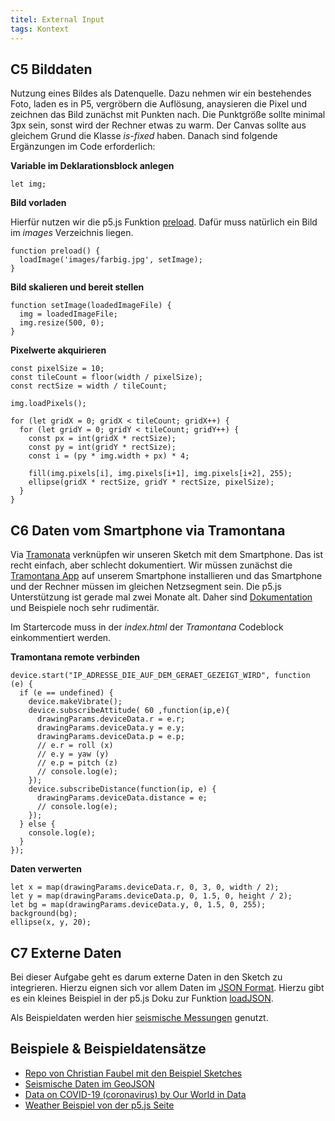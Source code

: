 ```yaml
---
titel: External Input
tags: Kontext
---
```


## C5 Bilddaten
Nutzung eines Bildes als Datenquelle. Dazu nehmen wir ein bestehendes Foto, laden es in P5, vergröbern die Auflösung, anaysieren die Pixel und zeichnen das Bild zunächst mit Punkten nach. Die Punktgröße sollte minimal 3px sein, sonst wird der Rechner etwas zu warm. Der Canvas sollte aus gleichem Grund die Klasse *is-fixed* haben. Danach sind folgende Ergänzungen im Code erforderlich:

**Variable im Deklarationsblock anlegen**
```
let img;
```

**Bild vorladen**

Hierfür nutzen wir die p5.js Funktion [preload](https://p5js.org/reference/#/p5/preload). Dafür muss natürlich ein Bild im *images* Verzeichnis liegen.
```
function preload() {
  loadImage('images/farbig.jpg', setImage);
}
```

**Bild skalieren und bereit stellen**
```
function setImage(loadedImageFile) {
  img = loadedImageFile;
  img.resize(500, 0);
}
```

**Pixelwerte akquirieren**
```
const pixelSize = 10;
const tileCount = floor(width / pixelSize);
const rectSize = width / tileCount;

img.loadPixels();
  
for (let gridX = 0; gridX < tileCount; gridX++) {
  for (let gridY = 0; gridY < tileCount; gridY++) {
    const px = int(gridX * rectSize);
    const py = int(gridY * rectSize);
    const i = (py * img.width + px) * 4;
    
    fill(img.pixels[i], img.pixels[i+1], img.pixels[i+2], 255);
    ellipse(gridX * rectSize, gridY * rectSize, pixelSize);
  }
}
```

## C6 Daten vom Smartphone via Tramontana
Via [Tramonata](https://tramontana.xyz/tramontanajavascriptgettingstarted_2_2) verknüpfen wir unseren Sketch mit dem Smartphone. Das ist recht einfach, aber schlecht dokumentiert. Wir müssen zunächst die [Tramontana App](https://tramontana.xyz/) auf unserem Smartphone installieren und das Smartphone und der Rechner müssen im gleichen Netzsegment sein. Die p5.js Unterstützung ist gerade mal zwei Monate alt. Daher sind [Dokumentation](https://github.com/pierdr/Tramontana-for-Javascript) und Beispiele noch sehr rudimentär. 

Im Startercode muss in der *index.html* der *Tramontana* Codeblock einkommentiert werden.

**Tramontana remote verbinden**
```
device.start("IP_ADRESSE_DIE_AUF_DEM_GERAET_GEZEIGT_WIRD", function (e) {
  if (e == undefined) {
    device.makeVibrate();
    device.subscribeAttitude( 60 ,function(ip,e){
      drawingParams.deviceData.r = e.r;
      drawingParams.deviceData.y = e.y;
      drawingParams.deviceData.p = e.p;
      // e.r = roll (x)
      // e.y = yaw (y)
      // e.p = pitch (z)
      // console.log(e);
    });
    device.subscribeDistance(function(ip, e) { 
      drawingParams.deviceData.distance = e;
      // console.log(e);
    });      
  } else { 
    console.log(e);
  }
});
```

**Daten verwerten**
```
let x = map(drawingParams.deviceData.r, 0, 3, 0, width / 2);
let y = map(drawingParams.deviceData.p, 0, 1.5, 0, height / 2);
let bg = map(drawingParams.deviceData.y, 0, 1.5, 0, 255);
background(bg);
ellipse(x, y, 20);
```


## C7 Externe Daten
Bei dieser Aufgabe geht es darum externe Daten in den Sketch zu integrieren. Hierzu eignen sich vor allem Daten im [JSON Format](https://www.json.org/json-de.html). Hierzu gibt es ein kleines Beispiel in der p5.js Doku zur Funktion [loadJSON](https://p5js.org/reference/#/p5/loadJSON). 

Als Beispieldaten werden hier [seismische Messungen](https://earthquake.usgs.gov/earthquakes/feed/) genutzt. 

## Beispiele & Beispieldatensätze
- [Repo von Christian Faubel mit den Beispiel Sketches](https://git.coco.study/cfaubel1/startercode-2020/-/tree/master/sketches)
- [Seismische Daten im GeoJSON](https://earthquake.usgs.gov/earthquakes/feed/v1.0/geojson.php)
- [Data on COVID-19 (coronavirus) by Our World in Data](https://github.com/owid/covid-19-data/tree/master/public/data)
- [Weather Beispiel von der p5.js Seite](https://p5js.org/examples/hello-p5-weather.html)
